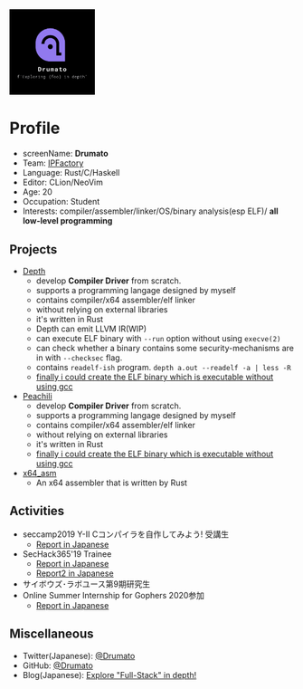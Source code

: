 <img src="./images/Drumato.png" width="30%" height="30%" style="text-align: center;" >

# Profile

- screenName: **Drumato**
- Team: [IPFactory](https://ipfactory.github.io/)
- Language: Rust/C/Haskell
- Editor: CLion/NeoVim
- Age: 20
- Occupation: Student
- Interests: compiler/assembler/linker/OS/binary analysis(esp ELF)/ **all low-level programming**

## Projects

- [Depth](https://github.com/Drumato/Depth)
  - develop **Compiler Driver** from scratch.
  - supports a programming langage designed by myself
  - contains compiler/x64 assembler/elf linker
  - without relying on external libraries
  - it's written in Rust
  - Depth can emit LLVM IR(WIP)
  - can execute ELF binary with `--run` option without using `execve(2)`
  - can check whether a binary contains some security-mechanisms are in with `--checksec` flag.
  - contains `readelf-ish` program. `depth a.out --readelf -a | less -R` 
  - [finally i could create the ELF binary which is executable without using gcc](https://twitter.com/Drumato1/status/1186993979121754112?s=20)
- [Peachili](https://github.com/Drumato/Peachili)
  - develop **Compiler Driver** from scratch.
  - supports a programming langage designed by myself
  - contains compiler/x64 assembler/elf linker
  - without relying on external libraries
  - it's written in Rust
  - [finally i could create the ELF binary which is executable without using gcc](https://twitter.com/drumato/status/1270240539208593409?s=20)
- [x64_asm](https://github.com/Drumato/x64_asm)
  - An x64 assembler that is written by Rust

## Activities

- seccamp2019 Y-Ⅱ Cコンパイラを自作してみよう! 受講生
  - [Report in Japanese](https://drumato.hatenablog.com/entry/2019/08/18/120154)
- SecHack365'19 Trainee
  - [Report in Japanese](https://drumato.hatenablog.com/entry/2019/12/08/000000)
  - [Report2 in Japanese](https://drumato.hatenablog.com/entry/2020/02/08/095501)
- サイボウズ･ラボユース第9期研究生
- Online Summer Internship for Gophers 2020参加
  - [Report in Japanese](https://drumato.hatenablog.com/)


## Miscellaneous

- Twitter(Japanese): [@Drumato](https://twitter.com/Drumato)
- GitHub: [@Drumato](https://github.com/Drumato)
- Blog(Japanese): [Explore "Full-Stack" in depth!](https://drumato.hatenablog.com/)
